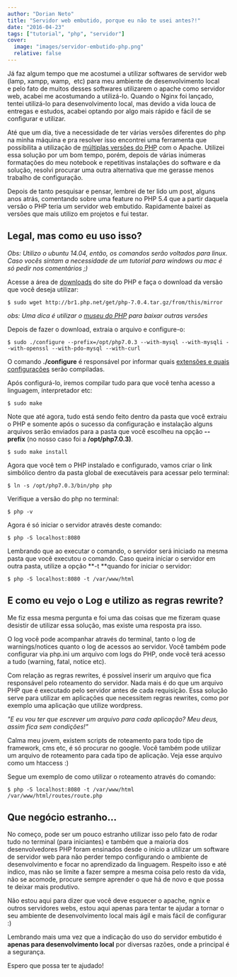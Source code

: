 ```yaml
---
author: "Dorian Neto"
title: "Servidor web embutido, porque eu não te usei antes?!"
date: "2016-04-23"
tags: ["tutorial", "php", "servidor"]
cover:
  image: "images/servidor-embutido-php.png"
  relative: false
---
```


Já faz algum tempo que me acostumei a utilizar softwares de servidor web (lamp, xampp, wamp,  etc) para meu ambiente de desenvolvimento local e pelo fato de muitos desses softwares utilizarem o apache como servidor web, acabei me acostumando a utilizá-lo. Quando o Nginx foi lançado, tentei utilizá-lo para desenvolvimento local, mas devido a vida louca de entregas e estudos, acabei optando por algo mais rápido e fácil de se configurar e utilizar.

Até que um dia, tive a necessidade de ter várias versões diferentes do php na minha máquina e pra resolver isso encontrei uma ferramenta que possibilita a utilização de [múltiplas versões do PHP](http://www.dorianneto.com.br/php/problemas-com-versoes-do-php-nunca-mais/) com o Apache. Utilizei essa solução por um bom tempo, porém, depois de várias inúmeras formatações do meu notebook e repetitivas instalações do software e da solução, resolvi procurar uma outra alternativa que me gerasse menos trabalho de configuração.

Depois de tanto pesquisar e pensar, lembrei de ter lido um post, alguns anos atrás, comentando sobre uma feature no PHP 5.4 que a partir daquela versão o PHP teria um servidor web embutido. Rapidamente baixei as versões que mais utilizo em projetos e fui testar.

## Legal, mas como eu uso isso?

_Obs: Utilizo o ubuntu 14.04, então, os comandos serão voltados para linux. Caso vocês sintam a necessidade de um tutorial para windows ou mac é só pedir nos comentários ;)_

Acesse a área de [downloads](http://php.net/downloads.php) do site do PHP e faça o download da versão que você deseja utilizar:

```shell
$ sudo wget http://br1.php.net/get/php-7.0.4.tar.gz/from/this/mirror
```

_obs: Uma dica é utilizar o [museu do PHP](http://museum.php.net/) para baixar outras versões_

Depois de fazer o download, extraia o arquivo e configure-o:

```shell
$ sudo ./configure --prefix=/opt/php7.0.3 --with-mysql --with-mysqli --with-openssl --with-pdo-mysql --with-curl
```

O comando **./configure** é responsável por informar quais [extensões e quais configurações](http://php.net/manual/pt_BR/configure.about.php) serão compiladas.

Após configurá-lo, iremos compilar tudo para que você tenha acesso a linguagem, interpretador etc:

```shell
$ sudo make
```

Note que até agora, tudo está sendo feito dentro da pasta que você extraiu o PHP e somente após o sucesso da configuração e instalação alguns arquivos serão enviados para a pasta que você escolheu na opção **--prefix** (no nosso caso foi a **/opt/php7.0.3)**.

```shell
$ sudo make install
```

Agora que você tem o PHP instalado e configurado, vamos criar o link simbólico dentro da pasta global de executáveis para acessar pelo terminal:

```shell
$ ln -s /opt/php7.0.3/bin/php php
```

Verifique a versão do php no terminal:

```shell
$ php -v
```

Agora é só iniciar o servidor através deste comando:

```shell
$ php -S localhost:8080
```

Lembrando que ao executar o comando, o servidor será iniciado na mesma pasta que você executou o comando. Caso queira iniciar o servidor em outra pasta, utilize a opção **-t **quando for iniciar o servidor:

```shell
$ php -S localhost:8080 -t /var/www/html
```

## E como eu vejo o Log e utilizo as regras rewrite?

Me fiz essa mesma pergunta e foi uma das coisas que me fizeram quase desistir de utilizar essa solução, mas existe uma resposta pra isso.

O log você pode acompanhar através do terminal, tanto o log de warnings/notices quanto o log de acessos ao servidor. Você também pode configurar via php.ini um arquivo com logs do PHP, onde você terá acesso a tudo (warning, fatal, notice etc).

Com relação as regras rewrites, é possível inserir um arquivo que fica responsável pelo roteamento do servidor. Nada mais é do que um arquivo PHP que é executado pelo servidor antes de cada requisição. Essa solução serve para utilizar em aplicações que necessitem regras rewrites, como por exemplo uma aplicação que utilize wordpress.

_"E eu vou ter que escrever um arquivo para cada aplicação? Meu deus, assim fica sem condições!"_

Calma meu jovem, existem scripts de roteamento para todo tipo de framework, cms etc, é só procurar no google. Você também pode utilizar um arquivo de roteamento para cada tipo de aplicação. Veja esse arquivo como um htaccess :)

Segue um exemplo de como utilizar o roteamento através do comando:

```shell
$ php -S localhost:8080 -t /var/www/html /var/www/html/routes/route.php
```

## Que negócio estranho...

No começo, pode ser um pouco estranho utilizar isso pelo fato de rodar tudo no terminal (para iniciantes) e também que a maioria dos desenvolvedores PHP foram ensinados desde o início a utilizar um software de servidor web para não perder tempo configurando o ambiente de desenvolvimento e focar no aprendizado da linguagem. Respeito isso e até indico, mas não se limite a fazer sempre a mesma coisa pelo resto da vida, não se acomode, procure sempre aprender o que há de novo e que possa te deixar mais produtivo.

Não estou aqui para dizer que você deve esquecer o apache, ngnix e outros servidores webs, estou aqui apenas para tentar te ajudar a tornar o seu ambiente de desenvolvimento local mais ágil e mais fácil de configurar :)

Lembrando mais uma vez que a indicação do uso do servidor embutido é **apenas para desenvolvimento local** por diversas razões, onde a principal é a segurança.

Espero que possa ter te ajudado!
